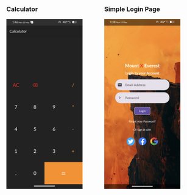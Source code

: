 <div style="display: flex; flex-direction: row;">
    <div style="flex: 1; margin-right: 10px;">
        <h3>Calculator</h3>
        <img src="https://github.com/seetharaman52/android-projects/raw/main/calculator/Screenshot_Calci.png" alt="Calculator" width="200">
    </div>
    <div style="flex: 1;">
        <h3>Simple Login Page</h3>
        <img src="https://github.com/seetharaman52/android-projects/raw/main/simple_login_page/Screenshot_Login.png" alt="Login Page" width="200">
    </div>
</div>
